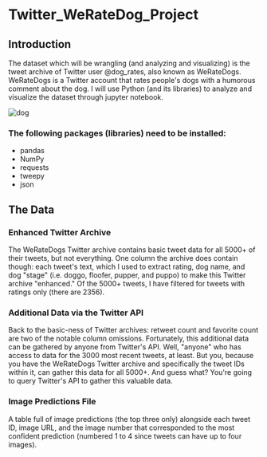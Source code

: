 # Twitter_WeRateDog_Project
## Introduction
The dataset which will be wrangling (and analyzing and visualizing) is the tweet archive of Twitter user @dog_rates, also known as WeRateDogs. WeRateDogs is a Twitter account that rates people's dogs with a humorous comment about the dog. I will use Python (and its libraries) to analyze and visualize the dataset through jupyter notebook.

<img src="https://video.udacity-data.com/topher/2017/October/59dd378f_dog-rates-social/dog-rates-social.jpg" alt="dog">

### The following packages (libraries) need to be installed:
<ul>
<li>pandas</li>
<li>NumPy</li>
<li>requests</li>
<li>tweepy</li>
<li>json</li>
</ul>

## The Data
### Enhanced Twitter Archive
The WeRateDogs Twitter archive contains basic tweet data for all 5000+ of their tweets, but not everything. One column the archive does contain though: each tweet's text, which I used to extract rating, dog name, and dog "stage" (i.e. doggo, floofer, pupper, and puppo) to make this Twitter archive "enhanced." Of the 5000+ tweets, I have filtered for tweets with ratings only (there are 2356).

### Additional Data via the Twitter API
Back to the basic-ness of Twitter archives: retweet count and favorite count are two of the notable column omissions. Fortunately, this additional data can be gathered by anyone from Twitter's API. Well, "anyone" who has access to data for the 3000 most recent tweets, at least. But you, because you have the WeRateDogs Twitter archive and specifically the tweet IDs within it, can gather this data for all 5000+. And guess what? You're going to query Twitter's API to gather this valuable data.

### Image Predictions File
A table full of image predictions (the top three only) alongside each tweet ID, image URL, and the image number that corresponded to the most confident prediction (numbered 1 to 4 since tweets can have up to four images).
